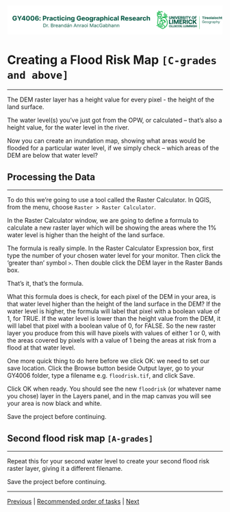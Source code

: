 ![UL Geography logo](../assets/images/GY4006_logo.png)

# Creating a Flood Risk Map ```[C-grades and above]```
___
The DEM raster layer has a height value for every pixel - the height of the land surface. 

The water level(s) you’ve just got from the OPW, or calculated – that’s also a height value, for the water level in the river. 

Now you can create an inundation map, showing what areas would be flooded for a particular water level, if we simply check – which areas of the DEM are below that water level?

## Processing the Data
___
To do this we’re going to use a tool called the Raster Calculator. In QGIS, from the menu, choose ```Raster > Raster Calculator```. 

In the Raster Calculator window, we are going to define a formula to calculate a new raster layer which will be showing the areas where the 1% water level is higher than the height of the land surface.

The formula is really simple. In the Raster Calculator Expression box, first type the number of your chosen water level for your monitor. Then click the ‘greater than’ symbol ```>```. Then double click the DEM layer in the Raster Bands box. 

That’s it, that’s the formula. 

What this formula does is check, for each pixel of the DEM in your area, is that water level higher than the height of the land surface in the DEM? If the water level is higher, the formula will label that pixel with a boolean value of 1, for TRUE. If the water level is lower than the height value from the DEM, it will label that pixel with a boolean value of 0, for FALSE. So the new raster layer you produce from this will have pixels with values of either 1 or 0, with the areas covered by pixels with a value of 1 being the areas at risk from a flood at that water level.

One more quick thing to do here before we click OK: we need to set our save location. Click the Browse button beside Output layer, go to your GY4006 folder, type a filename e.g. ```floodrisk.tif```, and click Save. 

Click OK when ready. You should see the new ```floodrisk``` (or whatever name you chose) layer in the Layers panel, and in the map canvas you will see your area is now black and white.

Save the project before continuing.

## Second flood risk map ```[A-grades]```
___
Repeat this for your second water level to create your second flood risk raster layer, giving it a different filename.

Save the project before continuing.


___
[Previous](./17_water_levels.md) | [Recommended order of tasks](./start.md#recommended-order-of-tasks) | [Next]()
